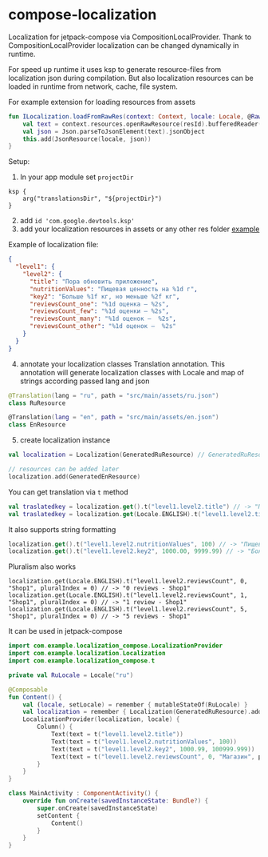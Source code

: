 # compose-localization

Localization for jetpack-compose via CompositionLocalProvider.
Thank to CompositionLocalProvider localization can be changed dynamically in runtime.

For speed up runtime it uses ksp to generate resource-files from localization json during compilation.
But also localization resources can be loaded in runtime from network, cache, file system.

For example extension for loading resources from assets
```kotlin
fun ILocalization.loadFromRawRes(context: Context, locale: Locale, @RawRes resId: Int) {
    val text = context.resources.openRawResource(resId).bufferedReader().use { it.readText() }
    val json = Json.parseToJsonElement(text).jsonObject
    this.add(JsonResource(locale, json))
}
```

Setup:
1. In your app module set `projectDir`
```
ksp {
    arg("translationsDir", "${projectDir}")
}
```
2. add `id 'com.google.devtools.ksp'` 
3. add your localization resources in assets or any other res folder [example](https://github.com/Augustach/compose-localization/blob/master/app/src/main/assets/ru.json)

Example of localization file:
```json
{
  "level1": {
    "level2": {
      "title": "Пора обновить приложение",
      "nutritionValues": "Пищевая ценность на %1d г",
      "key2": "Больше %1f кг, но меньше %2f кг",
      "reviewsCount_one": "%1d оценка — %2s",
      "reviewsCount_few": "%1d оценки — %2s",
      "reviewsCount_many": "%1d оценок —  %2s",
      "reviewsCount_other": "%1d оценок —  %2s"
    }
  }
}
```

4. annotate your localization classes Translation annotation.
This annotation will generate localization classes with Locale and map of strings according passed lang and json
```kotlin
@Translation(lang = "ru", path = "src/main/assets/ru.json")
class RuResource

@Translation(lang = "en", path = "src/main/assets/en.json")
class EnResource
```

5. create localization instance
```kotlin
val localization = Localization(GeneratedRuResource) // GeneratedRuResource - generated class by @Translation

// resources can be added later
localization.add(GeneratedEnResource)
```

You can get translation via `t` method
```kotlin
val traslatedkey = localization.get().t("level1.level2.title") // -> "Пора обновить приложение"
val traslatedkey = localization.get(Locale.ENGLISH).t("level1.level2.title") // -> "It is time to update the app"
```

It also supports string formatting
```kotlin
localization.get().t("level1.level2.nutritionValues", 100) // -> "Пищевая ценность на 100 г"
localization.get().t("level1.level2.key2", 1000.00, 9999.99) // -> "Больше 1000,00 кг, но меньше 9999,99 кг"
```

Pluralism also works
```
localization.get(Locale.ENGLISH).t("level1.level2.reviewsCount", 0, "Shop1", pluralIndex = 0) // -> "0 reviews - Shop1"
localization.get(Locale.ENGLISH).t("level1.level2.reviewsCount", 1, "Shop1", pluralIndex = 0) // -> "1 review - Shop1"
localization.get(Locale.ENGLISH).t("level1.level2.reviewsCount", 5, "Shop1", pluralIndex = 0) // -> "5 reviews - Shop1"
```

It can be used in jetpack-compose
```kotlin
import com.example.localization_compose.LocalizationProvider
import com.example.localization.Localization
import com.example.localization_compose.t

private val RuLocale = Locale("ru")

@Composable
fun Content() {
    val (locale, setLocale) = remember { mutableStateOf(RuLocale) }
    val localization = remember { Localization(GeneratedRuResource).add(GeneratedEnResource) }
    LocalizationProvider(localization, locale) {
        Column() {
            Text(text = t("level1.level2.title"))
            Text(text = t("level1.level2.nutritionValues", 100))
            Text(text = t("level1.level2.key2", 1000.99, 100999.999))
            Text(text = t("level1.level2.reviewsCount", 0, "Магазин", pluralIndex = 0))
        }
    }
}

class MainActivity : ComponentActivity() {
    override fun onCreate(savedInstanceState: Bundle?) {
        super.onCreate(savedInstanceState)
        setContent {
            Content()
        }
    }
}
```
